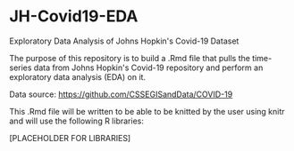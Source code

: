 # JH-Covid19-EDA
Exploratory Data Analysis of Johns Hopkin's Covid-19 Dataset

The purpose of this repository is to build a .Rmd file that pulls the time-series data from Johns Hopkin's Covid-19 repository and perform an exploratory data analysis (EDA) on it.

Data source:
https://github.com/CSSEGISandData/COVID-19

This .Rmd file will be written to be able to be knitted by the user using knitr and will use the following R libraries:

[PLACEHOLDER FOR LIBRARIES]
